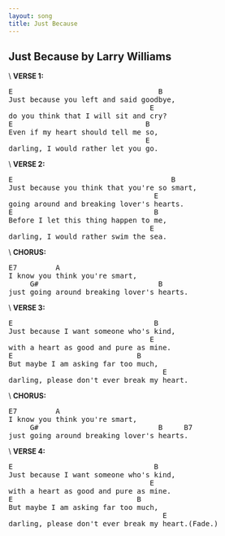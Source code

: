 ```yaml
---
layout: song
title: Just Because
---
```

## Just Because by Larry Williams
\\
**VERSE 1:**
<pre>
E                                  B
Just because you left and said goodbye,
                                 E
do you think that I will sit and cry?
E                               B
Even if my heart should tell me so,
                                E
darling, I would rather let you go. 
</pre>
\\
**VERSE 2:**
<pre>
E                                     B
Just because you think that you're so smart,
                                  E
going around and breaking lover's hearts.
E                                 B
Before I let this thing happen to me,
                                 E
darling, I would rather swim the sea. 
</pre>
\\
**CHORUS:**
<pre>
E7         A
I know you think you're smart,
     G#                            B
just going around breaking lover's hearts. 
</pre>
\\
**VERSE 3:**
<pre>
E                                 B
Just because I want someone who's kind,
                                 E
with a heart as good and pure as mine.
E                             B
But maybe I am asking far too much,
                                    E
darling, please don't ever break my heart. 
</pre>
\\
**CHORUS:**
<pre>
E7         A
I know you think you're smart,
     G#                            B     B7
just going around breaking lover's hearts. 
</pre>
\\
**VERSE 4:**
<pre>
E                                 B
Just because I want someone who's kind,
                                 E
with a heart as good and pure as mine.
E                             B
But maybe I am asking far too much,
                                    E
darling, please don't ever break my heart.(Fade.) 
</pre>